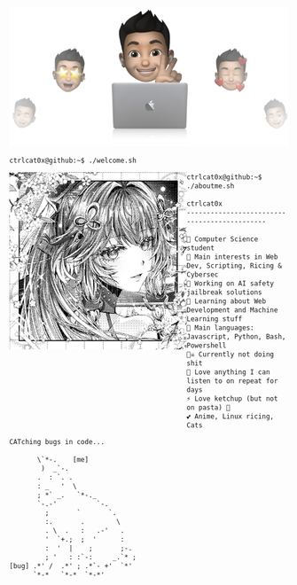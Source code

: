 <p align="center">
  <img src="https://github.com/ctrlcat0x/ctrlcat0x/blob/main/cover.png" />
</p>

```console
ctrlcat0x@github:~$ ./welcome.sh
```

<img align="left" src="https://github.com/ctrlcat0x/ctrlcat0x/blob/main/hi.jpg" alt="Hi" width="320"/> 

```
ctrlcat0x@github:~$ ./aboutme.sh

ctrlcat0x
---------------------------------------------

🏫 Computer Science student
🔎 Main interests in Web Dev, Scripting, Ricing & Cybersec
🔭 Working on AI safety jailbreak solutions
🌱 Learning about Web Development and Machine Learning stuff
🌟 Main languages: Javascript, Python, Bash, Powershell
🏴‍☠️ Currently not doing shit
🎵 Love anything I can listen to on repeat for days
⚡ Love ketchup (but not on pasta) 🍅
💕 Anime, Linux ricing, Cats
```
```
CATching bugs in code...
                              
       \`*-.    [me]              
        )  _`-.                 
       .  : `. .                
       : _   '  \               
       ; *` _.   `*-._          
       `-.-'          `-.       
         ;       `       `.     
         :.       .        \    
         . \  .   :   .-'   .   
         '  `+.;  ;  '      :   
         :  '  |    ;       ;-. 
         ; '   : :`-:     _.`* ;
[bug] .*' /  .*' ; .*`- +'  `*' 
      `*-*   `*-*  `*-*'
```

